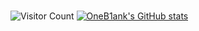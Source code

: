 ### 

![Visitor Count](https://profile-counter.glitch.me/OneB1ank/count.svg)
[![OneB1ank's GitHub stats](https://github-readme-stats.vercel.app/api?username=OneB1ank&show_icons=true&theme=radical)](https://github.com/anuraghazra/github-readme-stats)

